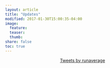 ```yaml
---
layout: article
title: "Updates"
modified: 2017-01-30T15:00:35-04:00
image:
  feature:
  teaser:
  thumb:
share: false
toc: true
---
```

<div align='center' class="article-author-side">
<a align='center' class="twitter-timeline" data-width="350" data-height="800" data-dnt="true"
href="https://twitter.com/runaverage">Tweets by runaverage</a>
<script async src="//platform.twitter.com/widgets.js" charset="utf-8"></script>
</div>

